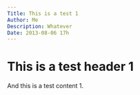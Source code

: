 ```yaml
---
Title: This is a test 1
Author: Me
Description: Whatever
Date: 2013-08-06 17h
---
```


# This is a test header 1

And this is a test content 1.
